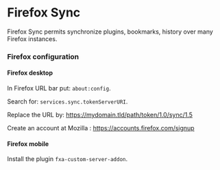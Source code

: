 # Firefox Sync
Firefox Sync permits synchronize plugins, bookmarks, history over many Firefox instances.

### Firefox configuration
#### Firefox desktop
In Firefox URL bar put: `about:config`.

Search for: `services.sync.tokenServerURI`.

Replace the URL by: https://mydomain.tld/path/token/1.0/sync/1.5

Create an account at Mozilla : https://accounts.firefox.com/signup

#### Firefox mobile
Install the plugin `fxa-custom-server-addon`.